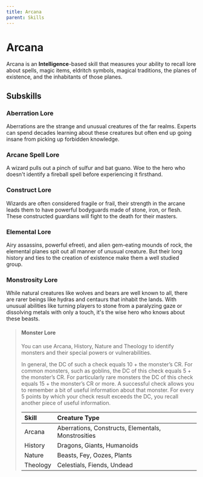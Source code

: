 ```yaml
---
title: Arcana
parent: Skills
---
```


# Arcana
Arcana is an **Intelligence**-based skill that measures your ability to recall lore about spells, magic items, eldritch symbols, magical traditions, the planes of existence, and the inhabitants of those planes.

## Subskills

### Aberration Lore
Aberrations are the strange and unusual creatures of the far realms. Experts can spend decades learning about these creatures but often end up going insane from picking up forbidden knowledge.

### Arcane Spell Lore
A wizard pulls out a pinch of sulfur and bat guano. Woe to the hero who doesn't identify a fireball spell before experiencing it firsthand.

### Construct Lore
Wizards are often considered fragile or frail, their strength in the arcane leads them to have powerful bodyguards made of stone, iron, or flesh. These constructed guardians will fight to the death for their masters.

### Elemental Lore
Airy assassins, powerful efreeti, and alien gem-eating mounds of rock, the elemental planes spit out all manner of unusual creature. But their long history and ties to the creation of existence make them a well studied group.

### Monstrosity Lore
While natural creatures like wolves and bears are well known to all, there are rarer beings like hydras and centaurs that inhabit the lands. With unusual abilities like turning players to stone from a paralyzing gaze or dissolving metals with only a touch, it's the wise hero who knows about these beasts. 

> #### Monster Lore
>
> You can use Arcana, History, Nature and Theology to identify monsters and their special powers or vulnerabilities.
>
> In general, the DC of such a check equals 10 + the monster’s CR. For common monsters, such as goblins, the DC of this check equals 5 + the monster’s CR. For particularly rare monsters the DC of this check equals 15 + the monster’s CR or more. A successful check allows you to remember a bit of useful information about that monster. For every 5 points by which your check result exceeds the DC, you recall another piece of useful information.
> 
> | Skill | Creature Type |
> |:------|:--------------|
> | Arcana | Aberrations, Constructs, Elementals, Monstrosities |
> | History | Dragons, Giants, Humanoids |
> | Nature | Beasts, Fey, Oozes, Plants |
> | Theology | Celestials, Fiends, Undead |
